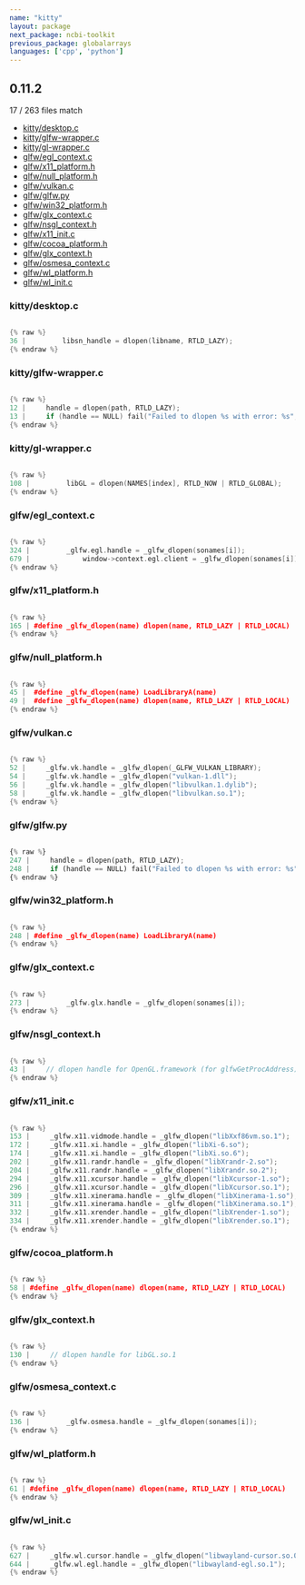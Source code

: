 ```yaml
---
name: "kitty"
layout: package
next_package: ncbi-toolkit
previous_package: globalarrays
languages: ['cpp', 'python']
---
```

## 0.11.2
17 / 263 files match

 - [kitty/desktop.c](#kittydesktopc)
 - [kitty/glfw-wrapper.c](#kittyglfw-wrapperc)
 - [kitty/gl-wrapper.c](#kittygl-wrapperc)
 - [glfw/egl_context.c](#glfwegl_contextc)
 - [glfw/x11_platform.h](#glfwx11_platformh)
 - [glfw/null_platform.h](#glfwnull_platformh)
 - [glfw/vulkan.c](#glfwvulkanc)
 - [glfw/glfw.py](#glfwglfwpy)
 - [glfw/win32_platform.h](#glfwwin32_platformh)
 - [glfw/glx_context.c](#glfwglx_contextc)
 - [glfw/nsgl_context.h](#glfwnsgl_contexth)
 - [glfw/x11_init.c](#glfwx11_initc)
 - [glfw/cocoa_platform.h](#glfwcocoa_platformh)
 - [glfw/glx_context.h](#glfwglx_contexth)
 - [glfw/osmesa_context.c](#glfwosmesa_contextc)
 - [glfw/wl_platform.h](#glfwwl_platformh)
 - [glfw/wl_init.c](#glfwwl_initc)

### kitty/desktop.c

```cpp

{% raw %}
36 |         libsn_handle = dlopen(libname, RTLD_LAZY);
{% endraw %}

```
### kitty/glfw-wrapper.c

```cpp

{% raw %}
12 |     handle = dlopen(path, RTLD_LAZY);
13 |     if (handle == NULL) fail("Failed to dlopen %s with error: %s", path, dlerror());
{% endraw %}

```
### kitty/gl-wrapper.c

```cpp

{% raw %}
108 |         libGL = dlopen(NAMES[index], RTLD_NOW | RTLD_GLOBAL);
{% endraw %}

```
### glfw/egl_context.c

```cpp

{% raw %}
324 |         _glfw.egl.handle = _glfw_dlopen(sonames[i]);
679 |             window->context.egl.client = _glfw_dlopen(sonames[i]);
{% endraw %}

```
### glfw/x11_platform.h

```cpp

{% raw %}
165 | #define _glfw_dlopen(name) dlopen(name, RTLD_LAZY | RTLD_LOCAL)
{% endraw %}

```
### glfw/null_platform.h

```cpp

{% raw %}
45 |  #define _glfw_dlopen(name) LoadLibraryA(name)
49 |  #define _glfw_dlopen(name) dlopen(name, RTLD_LAZY | RTLD_LOCAL)
{% endraw %}

```
### glfw/vulkan.c

```cpp

{% raw %}
52 |     _glfw.vk.handle = _glfw_dlopen(_GLFW_VULKAN_LIBRARY);
54 |     _glfw.vk.handle = _glfw_dlopen("vulkan-1.dll");
56 |     _glfw.vk.handle = _glfw_dlopen("libvulkan.1.dylib");
58 |     _glfw.vk.handle = _glfw_dlopen("libvulkan.so.1");
{% endraw %}

```
### glfw/glfw.py

```python

{% raw %}
247 |     handle = dlopen(path, RTLD_LAZY);
248 |     if (handle == NULL) fail("Failed to dlopen %s with error: %s", path, dlerror());
{% endraw %}

```
### glfw/win32_platform.h

```cpp

{% raw %}
248 | #define _glfw_dlopen(name) LoadLibraryA(name)
{% endraw %}

```
### glfw/glx_context.c

```cpp

{% raw %}
273 |         _glfw.glx.handle = _glfw_dlopen(sonames[i]);
{% endraw %}

```
### glfw/nsgl_context.h

```cpp

{% raw %}
43 |     // dlopen handle for OpenGL.framework (for glfwGetProcAddress)
{% endraw %}

```
### glfw/x11_init.c

```cpp

{% raw %}
153 |     _glfw.x11.vidmode.handle = _glfw_dlopen("libXxf86vm.so.1");
172 |     _glfw.x11.xi.handle = _glfw_dlopen("libXi-6.so");
174 |     _glfw.x11.xi.handle = _glfw_dlopen("libXi.so.6");
202 |     _glfw.x11.randr.handle = _glfw_dlopen("libXrandr-2.so");
204 |     _glfw.x11.randr.handle = _glfw_dlopen("libXrandr.so.2");
294 |     _glfw.x11.xcursor.handle = _glfw_dlopen("libXcursor-1.so");
296 |     _glfw.x11.xcursor.handle = _glfw_dlopen("libXcursor.so.1");
309 |     _glfw.x11.xinerama.handle = _glfw_dlopen("libXinerama-1.so");
311 |     _glfw.x11.xinerama.handle = _glfw_dlopen("libXinerama.so.1");
332 |     _glfw.x11.xrender.handle = _glfw_dlopen("libXrender-1.so");
334 |     _glfw.x11.xrender.handle = _glfw_dlopen("libXrender.so.1");
{% endraw %}

```
### glfw/cocoa_platform.h

```cpp

{% raw %}
58 | #define _glfw_dlopen(name) dlopen(name, RTLD_LAZY | RTLD_LOCAL)
{% endraw %}

```
### glfw/glx_context.h

```cpp

{% raw %}
130 |     // dlopen handle for libGL.so.1
{% endraw %}

```
### glfw/osmesa_context.c

```cpp

{% raw %}
136 |         _glfw.osmesa.handle = _glfw_dlopen(sonames[i]);
{% endraw %}

```
### glfw/wl_platform.h

```cpp

{% raw %}
61 | #define _glfw_dlopen(name) dlopen(name, RTLD_LAZY | RTLD_LOCAL)
{% endraw %}

```
### glfw/wl_init.c

```cpp

{% raw %}
627 |     _glfw.wl.cursor.handle = _glfw_dlopen("libwayland-cursor.so.0");
644 |     _glfw.wl.egl.handle = _glfw_dlopen("libwayland-egl.so.1");
{% endraw %}

```